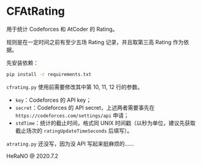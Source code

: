 # CFAtRating

用于统计 Codeforces 和 AtCoder 的 Rating。

规则是在一定时间之前有至少五场 Rating 记录，并且取第三高 Rating 作为依据。

先安装依赖：

```bash
pip install -r requirements.txt
```

`cfrating.py` 使用前需要修改其中第 10, 11, 12 行的参数。

- `key`：Codeforces 的 API key；
- `secret`：Codeforces 的 API secret，上述两者需要事先在 `https://codeforces.com/settings/api` 申请；
- `stdTime`：统计的截止时间，格式同 UNIX 时间戳（以秒为单位，建议先获取截止场次的 `ratingUpdateTimeSeconds` 后填写）。

`atrating.py` 还没写，因为没 API 写起来挺麻烦的……

HeRaNO @ 2020.7.2